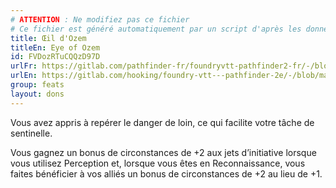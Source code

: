 ```yaml
---
# ATTENTION : Ne modifiez pas ce fichier
# Ce fichier est généré automatiquement par un script d'après les données du module Foundry VTT officiel et de sa traduction
title: Œil d'Ozem
titleEn: Eye of Ozem
id: FVDozRTuCQQzD97D
urlFr: https://gitlab.com/pathfinder-fr/foundryvtt-pathfinder2-fr/-/blob/master/data/feats/FVDozRTuCQQzD97D.htm
urlEn: https://gitlab.com/hooking/foundry-vtt---pathfinder-2e/-/blob/master/packs/data/feats.db/eye-of-ozem.json
group: feats
layout: dons
---
```

Vous avez appris à repérer le danger de loin, ce qui facilite votre tâche de sentinelle.

Vous gagnez un bonus de circonstances de +2 aux jets d’initiative lorsque vous utilisez Perception et, lorsque vous êtes en Reconnaissance, vous faites bénéficier à vos alliés un bonus de circonstances de +2 au lieu de +1.


